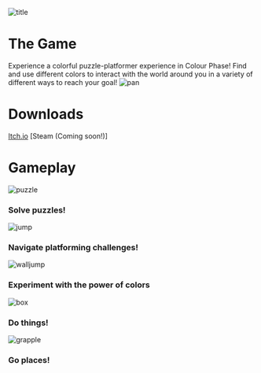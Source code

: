 ![title](/Showcase/title.gif)
# The Game

Experience a colorful puzzle-platformer experience in Colour Phase! Find and use different colors to interact with the world around you in a variety of different ways to reach your goal! 
![pan](/Showcase/pan.gif)

# Downloads
[Itch.io](https://heatwave-studios.itch.io/colorphase)
[Steam (Coming soon!)]

# Gameplay 
![puzzle](/Showcase/puzzle.gif)

### Solve puzzles!
![jump](/Showcase/jump.gif)

### Navigate platforming challenges!
![walljump](/Showcase/walljump.gif)

### Experiment with the power of **colors**
![box](/Showcase/box.gif)

### Do things!
![grapple](/Showcase/grappling.gif)

### Go places!